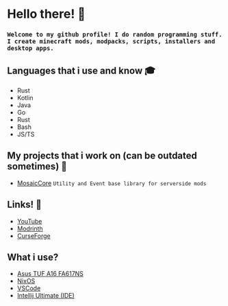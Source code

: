 # Hello there! :wave:
### `Welcome to my github profile! I do random programming stuff. I create minecraft mods, modpacks, scripts, installers and desktop apps.`
## Languages that i use and know :mortar_board:
- Rust
- Kotlin
- Java
- Go
- Rust
- Bash
- JS/TS
## My projects that i work on (can be outdated sometimes) :dvd:
- [MosaicCore](https://github.com/MosaicMC/MosaicCore) `Utility and Event base library for serverside mods`
## Links! :fax:
- [YouTube](https://www.youtube.com/@kittech_)
- [Modrinth](https://modrinth.com/user/kittech)
- [CurseForge](https://www.curseforge.com/members/justafoxxo)
## What i use?
- [Asus TUF A16 FA617NS](https://www.asus.com/laptops/for-gaming/tuf-gaming/asus-tuf-gaming-a16-advantage-edition-2023/)
- [NixOS](https://nixos.org)
- [VSCode](https://code.visualstudio.com/)
- [Intellij Ultimate (IDE)](https://www.jetbrains.com/idea/)
